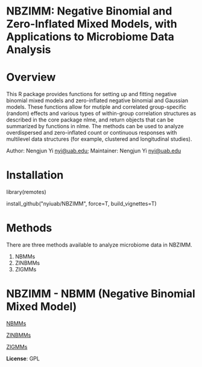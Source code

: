 # NBZIMM: Negative Binomial and Zero-Inflated Mixed Models, with Applications to Microbiome Data Analysis

# Overview

This R package provides functions for setting up and fitting negative binomial mixed models and zero-inflated negative binomial and Gaussian models. These functions allow for mutiple and correlated group-specific (random) effects and various types of within-group correlation structures as described in the core package nlme, and return objects that can be summarized by functions in nlme. The methods can be used to analyze overdispersed and zero-inflated count or continuous responses with multilevel data structures (for example, clustered and longitudinal studies). 

Author: Nengjun Yi nyi@uab.edu; Maintainer: Nengjun Yi nyi@uab.edu

# Installation

 library(remotes)

 install_github("nyiuab/NBZIMM", force=T, build_vignettes=T)

# Methods

There are three methods available to analyze microbiome data in NBZIMM. 
1. NBMMs
2. ZINBMMs
3. ZIGMMs


# NBZIMM - NBMM (Negative Binomial Mixed Model)

[NBMMs](https://https://github.com/nyiuab/NBZIMM/tree/master/tutorial/nbmms.md)

[ZINBMMs](https://https://github.com/nyiuab/NBZIMM/tree/master/tutorial/zinbmms.md)

[ZIGMMs](https://https://github.com/nyiuab/NBZIMM/tree/master/tutorial/zigmms.md)

**License**: GPL
